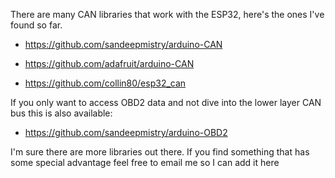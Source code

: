 There are many CAN libraries that work with the ESP32, here's the ones I've found so far.

- https://github.com/sandeepmistry/arduino-CAN

- https://github.com/adafruit/arduino-CAN

- https://github.com/collin80/esp32_can

If you only want to access OBD2 data and not dive into the lower layer CAN bus this is also available:

- https://github.com/sandeepmistry/arduino-OBD2

I'm sure there are more libraries out there. If you find something that has some special advantage feel free to email me so I can add it here

